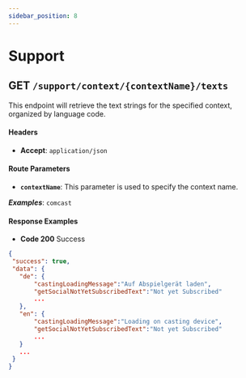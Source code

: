```yaml
---
sidebar_position: 8
---
```


# Support

## GET `/support/context/{contextName}/texts`

This endpoint will retrieve the text strings for the specified context, organized by language code.

#### Headers

* **Accept**: `application/json`

#### Route Parameters

* **`contextName`**: This parameter is used to specify the context name.

 ***Examples***: `comcast`

#### Response Examples

* **Code 200** Success
 ```json
{
  "success": true,
  "data": {
    "de": {
        "castingLoadingMessage":"Auf Abspielgerät laden",
        "getSocialNotYetSubscribedText":"Not yet Subscribed"
        ...
    },
    "en": {
        "castingLoadingMessage":"Loading on casting device",
        "getSocialNotYetSubscribedText":"Not yet Subscribed"
        ...
    }
    ...
  }
}
 ```
